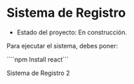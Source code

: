 <h1>Sistema de Registro</h1>

- Estado del proyecto: En construcción.

Para ejecutar el sistema, debes poner: 

´´´´npm Install react´´´

Sistema de Registro 2

